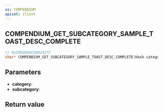 ```yaml
---
ns: COMPENDIUM
apiset: client
---
```

## COMPENDIUM_GET_SUBCATEGORY_SAMPLE_TOAST_DESC_COMPLETE

```c
// 0x59D4D68CDB82427C
char* COMPENDIUM_GET_SUBCATEGORY_SAMPLE_TOAST_DESC_COMPLETE(Hash category,Hash subcategory);
```


## Parameters
* **category**:
* **subcategory**:

## Return value